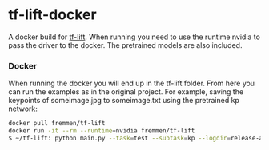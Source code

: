 # tf-lift-docker

A docker build for [tf-lift](https://github.com/cvlab-epfl/tf-lift).
When running you need to use the runtime nvidia to pass the driver to the docker. The pretrained models are also included.

### Docker
When running the docker you will end up in the tf-lift folder. From here you can run the examples as in the original project. For example, saving the keypoints of someimage.jpg to someimage.txt using the pretrained kp network: 
```sh
docker pull fremmen/tf-lift 
docker run -it --rm --runtime=nvidia fremmen/tf-lift
$ ~/tf-lift: python main.py --task=test --subtask=kp --logdir=release-aug --test_img_file=someimage.jpg --test_out_file=someimage.txt --use_batch_norm=false --mean_std_type=hardcoded
```